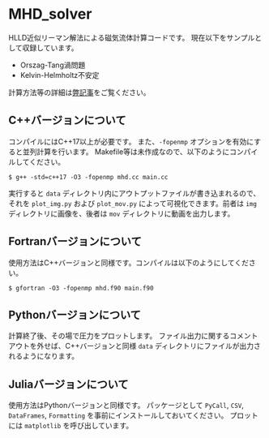 # MHD_solver

HLLD近似リーマン解法による磁気流体計算コードです。
現在以下をサンプルとして収録しています。

- Orszag-Tang渦問題
- Kelvin-Helmholtz不安定

計算方法等の詳細は[弊記事](https://qiita.com/ur_kinsk/items/1893602e2ee73060b207)をご覧ください。


## C++バージョンについて
コンパイルにはC++17以上が必要です。
また、`-fopenmp` オプションを有効にすると並列計算を行います。
Makefile等は未作成なので、以下のようにコンパイルしてください。

```
$ g++ -std=c++17 -O3 -fopenmp mhd.cc main.cc
```

実行すると `data` ディレクトリ内にアウトプットファイルが書き込まれるので、それを `plot_img.py` および `plot_mov.py` によって可視化できます。前者は `img` ディレクトリに画像を、後者は `mov` ディレクトリに動画を出力します。

## Fortranバージョンについて
使用方法はC++バージョンと同様です。コンパイルは以下のようにしてください。

```
$ gfortran -O3 -fopenmp mhd.f90 main.f90
```

## Pythonバージョンについて
計算終了後、その場で圧力をプロットします。
ファイル出力に関するコメントアウトを外せば、C++バージョンと同様 `data` ディレクトリにファイルが出力されるようになります。

## Juliaバージョンについて
使用方法はPythonバージョンと同様です。
パッケージとして `PyCall`, `CSV`, `DataFrames`, `Formatting` を事前にインストールしておいてください。
プロットには `matplotlib` を呼び出しています。
